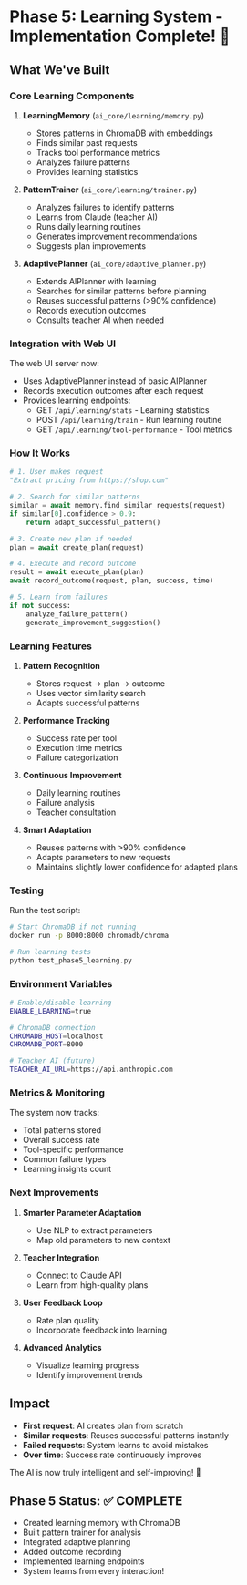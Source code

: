 # Phase 5: Learning System - Implementation Complete! 🧠

## What We've Built

### Core Learning Components

1. **LearningMemory** (`ai_core/learning/memory.py`)
   - Stores patterns in ChromaDB with embeddings
   - Finds similar past requests
   - Tracks tool performance metrics
   - Analyzes failure patterns
   - Provides learning statistics

2. **PatternTrainer** (`ai_core/learning/trainer.py`)
   - Analyzes failures to identify patterns
   - Learns from Claude (teacher AI)
   - Runs daily learning routines
   - Generates improvement recommendations
   - Suggests plan improvements

3. **AdaptivePlanner** (`ai_core/adaptive_planner.py`)
   - Extends AIPlanner with learning
   - Searches for similar patterns before planning
   - Reuses successful patterns (>90% confidence)
   - Records execution outcomes
   - Consults teacher AI when needed

### Integration with Web UI

The web UI server now:
- Uses AdaptivePlanner instead of basic AIPlanner
- Records execution outcomes after each request
- Provides learning endpoints:
  - GET `/api/learning/stats` - Learning statistics
  - POST `/api/learning/train` - Run learning routine
  - GET `/api/learning/tool-performance` - Tool metrics

### How It Works

```python
# 1. User makes request
"Extract pricing from https://shop.com"

# 2. Search for similar patterns
similar = await memory.find_similar_requests(request)
if similar[0].confidence > 0.9:
    return adapt_successful_pattern()

# 3. Create new plan if needed
plan = await create_plan(request)

# 4. Execute and record outcome
result = await execute_plan(plan)
await record_outcome(request, plan, success, time)

# 5. Learn from failures
if not success:
    analyze_failure_pattern()
    generate_improvement_suggestion()
```

### Learning Features

1. **Pattern Recognition**
   - Stores request → plan → outcome
   - Uses vector similarity search
   - Adapts successful patterns

2. **Performance Tracking**
   - Success rate per tool
   - Execution time metrics
   - Failure categorization

3. **Continuous Improvement**
   - Daily learning routines
   - Failure analysis
   - Teacher consultation

4. **Smart Adaptation**
   - Reuses patterns with >90% confidence
   - Adapts parameters to new requests
   - Maintains slightly lower confidence for adapted plans

### Testing

Run the test script:
```bash
# Start ChromaDB if not running
docker run -p 8000:8000 chromadb/chroma

# Run learning tests
python test_phase5_learning.py
```

### Environment Variables

```bash
# Enable/disable learning
ENABLE_LEARNING=true

# ChromaDB connection
CHROMADB_HOST=localhost
CHROMADB_PORT=8000

# Teacher AI (future)
TEACHER_AI_URL=https://api.anthropic.com
```

### Metrics & Monitoring

The system now tracks:
- Total patterns stored
- Overall success rate
- Tool-specific performance
- Common failure types
- Learning insights count

### Next Improvements

1. **Smarter Parameter Adaptation**
   - Use NLP to extract parameters
   - Map old parameters to new context

2. **Teacher Integration**
   - Connect to Claude API
   - Learn from high-quality plans

3. **User Feedback Loop**
   - Rate plan quality
   - Incorporate feedback into learning

4. **Advanced Analytics**
   - Visualize learning progress
   - Identify improvement trends

## Impact

- **First request**: AI creates plan from scratch
- **Similar requests**: Reuses successful patterns instantly
- **Failed requests**: System learns to avoid mistakes
- **Over time**: Success rate continuously improves

The AI is now truly intelligent and self-improving! 🚀

## Phase 5 Status: ✅ COMPLETE

- Created learning memory with ChromaDB
- Built pattern trainer for analysis
- Integrated adaptive planning
- Added outcome recording
- Implemented learning endpoints
- System learns from every interaction!
